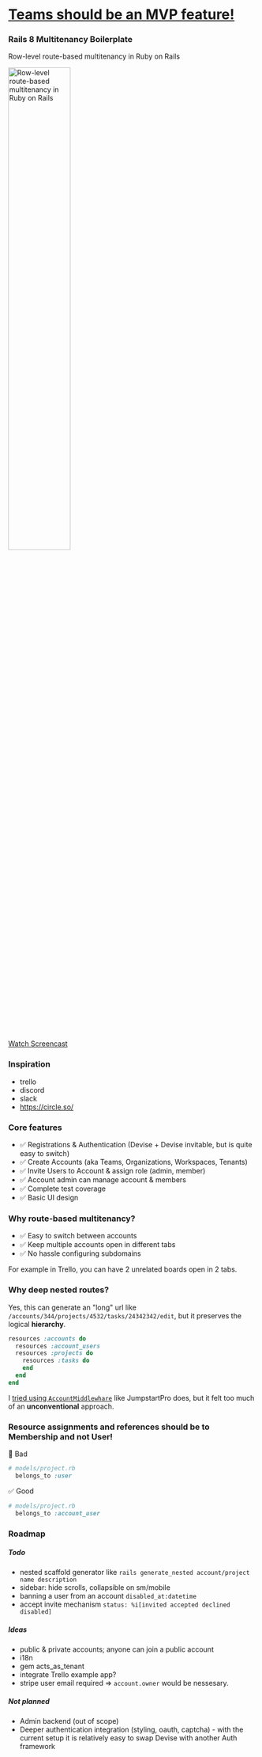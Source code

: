 # [Teams should be an MVP feature!](https://blog.bullettrain.co/teams-should-be-an-mvp-feature/)

### Rails 8 Multitenancy Boilerplate

Row-level route-based multitenancy in Ruby on Rails

<a href="https://www.youtube.com/watch?v=KMonLTvWR5g"><img src="https://i3.ytimg.com/vi/KMonLTvWR5g/maxresdefault.jpg" title="Row-level route-based multitenancy in Ruby on Rails" width="50%" /><a>

[Watch Screencast](https://www.youtube.com/watch?v=KMonLTvWR5g)

### Inspiration

- trello
- discord
- slack
- https://circle.so/

### Core features

- ✅ Registrations & Authentication (Devise + Devise invitable, but is quite easy to switch)
- ✅ Create Accounts (aka Teams, Organizations, Workspaces, Tenants)
- ✅ Invite Users to Account & assign role (admin, member)
- ✅ Account admin can manage account & members
- ✅ Complete test coverage
- ✅ Basic UI design

### Why route-based multitenancy?

- ✅ Easy to switch between accounts
- ✅ Keep multiple accounts open in different tabs
- ✅ No hassle configuring subdomains

For example in Trello, you can have 2 unrelated boards open in 2 tabs.

### Why deep nested routes?

Yes, this can generate an "long" url like `/accounts/344/projects/4532/tasks/24342342/edit`, but it preserves the logical **hierarchy**.

```ruby
resources :accounts do
  resources :account_users
  resources :projects do
    resources :tasks do
    end
  end
end
```

I [tried using `AccountMiddlewhare`](https://github.com/yshmarov/askvote/pull/24/files#diff-44009a2f9efdafcc7cd44e1cb5e03151a74aa760c54af5c16e2cc7095ff3b0ffR7) like JumpstartPro does, but it felt too much of an  **unconventional** approach.

### Resource assignments and references should be to Membership and not User!

🚫 Bad

```ruby
# models/project.rb
  belongs_to :user
```

✅ Good

```ruby
# models/project.rb
  belongs_to :account_user
```

### Roadmap

##### Todo
- nested scaffold generator like `rails generate_nested account/project name description`
- sidebar: hide scrolls, collapsible on sm/mobile
- banning a user from an account `disabled_at:datetime`
- accept invite mechanism `status: %i[invited accepted declined disabled]`

##### Ideas
- public & private accounts; anyone can join a public account
- i18n
- gem acts_as_tenant
- integrate Trello example app?
- stripe user email required => `account.owner` would be nessesary.

##### Not planned
- Admin backend (out of scope)
- Deeper authentication integration (styling, oauth, captcha) - with the current setup it is relatively easy to swap Devise with another Auth framework

